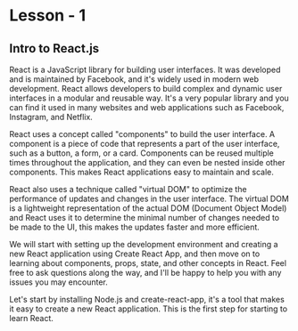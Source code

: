 # Lesson - 1

## Intro to React.js

React is a JavaScript library for building user interfaces. It was developed and is maintained by Facebook, and it's widely used in modern web development. React allows developers to build complex and dynamic user interfaces in a modular and reusable way. It's a very popular library and you can find it used in many websites and web applications such as Facebook, Instagram, and Netflix.

React uses a concept called "components" to build the user interface. A component is a piece of code that represents a part of the user interface, such as a button, a form, or a card. Components can be reused multiple times throughout the application, and they can even be nested inside other components. This makes React applications easy to maintain and scale.

React also uses a technique called "virtual DOM" to optimize the performance of updates and changes in the user interface. The virtual DOM is a lightweight representation of the actual DOM (Document Object Model) and React uses it to determine the minimal number of changes needed to be made to the UI, this makes the updates faster and more efficient.

We will start with setting up the development environment and creating a new React application using Create React App, and then move on to learning about components, props, state, and other concepts in React. Feel free to ask questions along the way, and I'll be happy to help you with any issues you may encounter.

Let's start by installing Node.js and create-react-app, it's a tool that makes it easy to create a new React application. This is the first step for starting to learn React.
